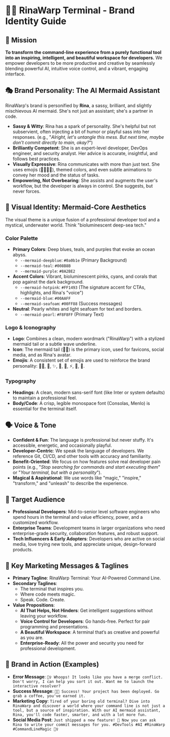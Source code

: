 # 🧜‍♀️ RinaWarp Terminal - Brand Identity Guide

## 🚀 Mission

**To transform the command-line experience from a purely functional tool into an inspiring, intelligent, and beautiful workspace for developers.** We empower developers to be more productive and creative by seamlessly blending powerful AI, intuitive voice control, and a vibrant, engaging interface.

## 🎭 Brand Personality: The AI Mermaid Assistant

RinaWarp's brand is personified by **Rina**, a sassy, brilliant, and slightly mischievous AI mermaid. She's not just an assistant; she's a partner in code.

- **Sassy & Witty**: Rina has a spark of personality. She's helpful but not subservient, often injecting a bit of humor or playful sass into her responses. (e.g., "*Alright, let's untangle this mess. But next time, maybe don't commit directly to main, okay?*")
- **Brilliantly Competent**: She is an expert-level developer, DevOps engineer, and security analyst. Her advice is accurate, insightful, and follows best practices.
- **Visually Expressive**: Rina communicates with more than just text. She uses emojis (🧜‍♀️✨🚀), themed colors, and even subtle animations to convey her mood and the status of tasks.
- **Empowering, Not Overbearing**: She assists and augments the user's workflow, but the developer is always in control. She suggests, but never forces.

## 🎨 Visual Identity: Mermaid-Core Aesthetics

The visual theme is a unique fusion of a professional developer tool and a mystical, underwater world. Think "bioluminescent deep-sea tech."

### Color Palette

- **Primary Colors**: Deep blues, teals, and purples that evoke an ocean abyss.
  - `--mermaid-deepblue`: `#0a0b1e` (Primary Background)
  - `--mermaid-teal`: `#008B8B`
  - `--mermaid-purple`: `#8A2BE2`
- **Accent Colors**: Vibrant, bioluminescent pinks, cyans, and corals that pop against the dark background.
  - `--mermaid-hotpink`: `#FF1493` (The signature accent for CTAs, highlights, and Rina's "voice")
  - `--mermaid-blue`: `#00AAFF`
  - `--mermaid-seafoam`: `#00FF88` (Success messages)
- **Neutral**: Pearly whites and light seafoam for text and borders.
  - `--mermaid-pearl`: `#F8F8FF` (Primary Text)

### Logo & Iconography

- **Logo**: Combines a clean, modern wordmark ("RinaWarp") with a stylized mermaid tail or a subtle wave underline.
- **Icon**: The mermaid tail (🧜‍♀️) is the primary icon, used for favicons, social media, and as Rina's avatar.
- **Emojis**: A consistent set of emojis are used to reinforce the brand personality: 🧜‍♀️, 🚀, ✨, 🎨, 🎤, ⚡️, 🌊, 🐚.

### Typography

- **Headings**: A clean, modern sans-serif font (like Inter or system defaults) to maintain a professional feel.
- **Body/Code**: A crisp, legible monospace font (Consolas, Menlo) is essential for the terminal itself.

## 🗣️ Voice & Tone

- **Confident & Fun**: The language is professional but never stuffy. It's accessible, energetic, and occasionally playful.
- **Developer-Centric**: We speak the language of developers. We reference Git, CI/CD, and other tools with accuracy and familiarity.
- **Benefit-Oriented**: We focus on how features solve real developer pain points (e.g., "*Stop searching for commands and start executing them*" or "*Your terminal, but with a personality*").
- **Magical & Aspirational**: We use words like "magic," "inspire," "transform," and "unleash" to describe the experience.

## 🎯 Target Audience

- **Professional Developers**: Mid-to-senior level software engineers who spend hours in the terminal and value efficiency, power, and a customized workflow.
- **Enterprise Teams**: Development teams in larger organizations who need enterprise-grade security, collaboration features, and robust support.
- **Tech Influencers & Early Adopters**: Developers who are active on social media, love trying new tools, and appreciate unique, design-forward products.

## 🔑 Key Marketing Messages & Taglines

- **Primary Tagline**: RinaWarp Terminal: Your AI-Powered Command Line.
- **Secondary Taglines**:
  - The terminal that inspires you.
  - Where code meets magic.
  - Speak. Code. Create.
- **Value Propositions**:
  - **AI That Helps, Not Hinders**: Get intelligent suggestions without leaving your workflow.
  - **Voice Control for Developers**: Go hands-free. Perfect for pair programming and presentations.
  - **A Beautiful Workspace**: A terminal that’s as creative and powerful as you are.
  - **Enterprise-Ready**: All the power and security you need for professional development.

## 🚀 Brand in Action (Examples)

- **Error Message**: `🧜‍♀️ Whoops! It looks like you have a merge conflict. Don't worry, I can help you sort it out. Want me to launch the interactive resolver?`
- **Success Message**: `🚀✨ Success! Your project has been deployed. Go grab a coffee, you've earned it.`
- **Marketing Copy**: `Tired of your boring old terminal? Dive into RinaWarp and discover a world where your command line is not just a tool, but a source of inspiration. With our AI mermaid assistant, Rina, you'll code faster, smarter, and with a lot more fun.`
- **Social Media Post**: `Just shipped a new feature! 🚀 Now you can ask Rina to write your commit messages for you. #DevTools #AI #RinaWarp #CommandLineMagic 🧜‍♀️`

